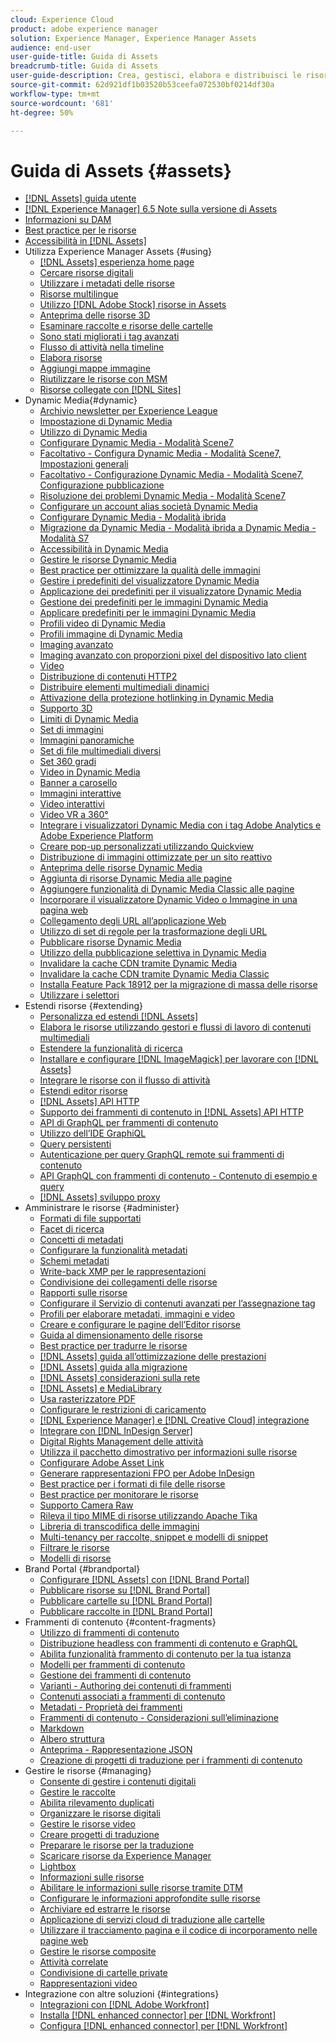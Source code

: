 ```yaml
---
cloud: Experience Cloud
product: adobe experience manager
solution: Experience Manager, Experience Manager Assets
audience: end-user
user-guide-title: Guida di Assets
breadcrumb-title: Guida di Assets
user-guide-description: Crea, gestisci, elabora e distribuisci le risorse digitali.
source-git-commit: 62d921df1b03520b53ceefa072530bf0214df30a
workflow-type: tm+mt
source-wordcount: '681'
ht-degree: 50%

---
```



# Guida di Assets {#assets}

+ [[!DNL Assets] guida utente](home.md)
+ [[!DNL Experience Manager] 6.5 Note sulla versione di Assets](https://experienceleague.adobe.com/docs/experience-manager-65/release-notes/assets.html)
+ [Informazioni su DAM](assets.md)
+ [Best practice per le risorse](best-practices-for-assets.md)
+ [Accessibilità in [!DNL Assets]](accessibility.md)
+ Utilizza Experience Manager Assets {#using}
   + [[!DNL Assets] esperienza home page](assets-home-page.md)
   + [Cercare risorse digitali](search-assets.md)
   + [Utilizzare i metadati delle risorse](metadata.md)
   + [Risorse multilingue](multilingual-assets.md)
   + [Utilizzo [!DNL Adobe Stock] risorse in Assets](aem-assets-adobe-stock.md)
   + [Anteprima delle risorse 3D](previewing-3d-assets.md)
   + [Esaminare raccolte e risorse delle cartelle](bulk-approval.md)
   + [Sono stati migliorati i tag avanzati](enhanced-smart-tags.md)
   + [Flusso di attività nella timeline](activity-stream.md)
   + [Elabora risorse](assets-workflow.md)
   + [Aggiungi mappe immagine](image-maps.md)
   + [Riutilizzare le risorse con MSM](reuse-assets-using-msm.md)
   + [Risorse collegate con [!DNL Sites]](use-assets-across-connected-assets-instances.md)
+ Dynamic Media{#dynamic}
   + [Archivio newsletter per Experience League](dynamic-media-newsletter.md)
   + [Impostazione di Dynamic Media](administering-dynamic-media.md)
   + [Utilizzo di Dynamic Media](dynamic-media.md)
   + [Configurare Dynamic Media - Modalità Scene7](config-dms7.md)
   + [Facoltativo - Configura Dynamic Media - Modalità Scene7, Impostazioni generali](dm-general-settings.md)
   + [Facoltativo - Configurazione Dynamic Media - Modalità Scene7, Configurazione pubblicazione](dm-publish-settings.md)
   + [Risoluzione dei problemi Dynamic Media - Modalità Scene7](troubleshoot-dms7.md)
   + [Configurare un account alias società Dynamic Media](dm-alias-account.md)
   + [Configurare Dynamic Media - Modalità ibrida](config-dynamic.md)
   + [Migrazione da Dynamic Media - Modalità ibrida a Dynamic Media - Modalità S7](migrate-from-hybrid-to-dms7.md)
   + [Accessibilità in Dynamic Media](accessibility-dm.md)
   + [Gestire le risorse Dynamic Media](managing-assets.md)
   + [Best practice per ottimizzare la qualità delle immagini](best-practices-for-optimizing-the-quality-of-your-images.md)
   + [Gestire i predefiniti del visualizzatore Dynamic Media](managing-viewer-presets.md)
   + [Applicazione dei predefiniti per il visualizzatore Dynamic Media](viewer-presets.md)
   + [Gestione dei predefiniti per le immagini Dynamic Media](managing-image-presets.md)
   + [Applicare predefiniti per le immagini Dynamic Media](image-presets.md)
   + [Profili video di Dynamic Media](video-profiles.md)
   + [Profili immagine di Dynamic Media](image-profiles.md)
   + [Imaging avanzato](imaging-faq.md)
   + [Imaging avanzato con proporzioni pixel del dispositivo lato client](client-side-dpr.md)
   + [Video](s7-video.md)
   + [Distribuzione di contenuti HTTP2](http2.md)
   + [Distribuire elementi multimediali dinamici](delivering-dynamic-media-assets.md)
   + [Attivazione della protezione hotlinking in Dynamic Media](hotlink-protection.md)
   + [Supporto 3D](/help/assets/assets-3d.md)
   + [Limiti di Dynamic Media](limitations.md)
   + [Set di immagini](image-sets.md)
   + [Immagini panoramiche](panoramic-images.md)
   + [Set di file multimediali diversi](mixed-media-sets.md)
   + [Set 360 gradi](spin-sets.md)
   + [Video in Dynamic Media](video.md)
   + [Banner a carosello](carousel-banners.md)
   + [Immagini interattive](interactive-images.md)
   + [Video interattivi](interactive-videos.md)
   + [Video VR a 360°](/help/assets/360-video.md)
   + [Integrare i visualizzatori Dynamic Media con i tag Adobe Analytics e Adobe Experience Platform](/help/assets/tags.md)
   + [Creare pop-up personalizzati utilizzando Quickview](custom-pop-ups.md)
   + [Distribuzione di immagini ottimizzate per un sito reattivo](responsive-site.md)
   + [Anteprima delle risorse Dynamic Media](previewing-assets.md)
   + [Aggiunta di risorse Dynamic Media alle pagine](adding-dynamic-media-assets-to-pages.md)
   + [Aggiungere funzionalità di Dynamic Media Classic alle pagine](scene7.md)
   + [Incorporare il visualizzatore Dynamic Video o Immagine in una pagina web](embed-code.md)
   + [Collegamento degli URL all’applicazione Web](linking-urls-to-yourwebapplication.md)
   + [Utilizzo di set di regole per la trasformazione degli URL](using-rulesets-to-transform-urls.md)
   + [Pubblicare risorse Dynamic Media](publishing-dynamicmedia-assets.md)
   + [Utilizzo della pubblicazione selettiva in Dynamic Media](selective-publishing.md)
   + [Invalidare la cache CDN tramite Dynamic Media](invalidate-cdn-cache-dynamic-media.md)
   + [Invalidare la cache CDN tramite Dynamic Media Classic](invalidate-cdn-cache-dm-classic.md)
   + [Installa Feature Pack 18912 per la migrazione di massa delle risorse](bulk-ingest-migrate.md)
   + [Utilizzare i selettori](working-with-selectors.md)
+ Estendi risorse {#extending}
   + [Personalizza ed estendi [!DNL Assets]](extending-assets.md)
   + [Elabora le risorse utilizzando gestori e flussi di lavoro di contenuti multimediali](media-handlers.md)
   + [Estendere la funzionalità di ricerca](searchx.md)
   + [Installare e configurare [!DNL ImageMagick] per lavorare con [!DNL Assets]](best-practices-for-imagemagick.md)
   + [Integrare le risorse con il flusso di attività](extending-activity-stream.md)
   + [Estendi editor risorse](asseteditorx.md)
   + [[!DNL Assets] API HTTP](mac-api-assets.md)
   + [Supporto dei frammenti di contenuto in [!DNL Assets] API HTTP](assets-api-content-fragments.md)
   + [API di GraphQL per frammenti di contenuto](content-fragments/graphql-api-content-fragments.md)
   + [Utilizzo dell’IDE GraphiQL](content-fragments/graphiql-ide.md)
   + [Query persistenti](content-fragments/persisted-queries.md)
   + [Autenticazione per query GraphQL remote sui frammenti di contenuto](content-fragments/graphql-authentication-content-fragments.md)
   + [API GraphQL con frammenti di contenuto - Contenuto di esempio e query](/help/assets/content-fragments/content-fragments-graphql-samples.md)
   + [[!DNL Assets] sviluppo proxy](proxy.md)
+ Amministrare le risorse {#administer}
   + [Formati di file supportati](assets-formats.md)
   + [Facet di ricerca](search-facets.md)
   + [Concetti di metadati](metadata-concepts.md)
   + [Configurare la funzionalità metadati](metadata-config.md)
   + [Schemi metadati](metadata-schemas.md)
   + [Write-back XMP per le rappresentazioni](xmp-writeback.md)
   + [Condivisione dei collegamenti delle risorse](link-sharing.md)
   + [Rapporti sulle risorse](asset-reports.md)
   + [Configurare il Servizio di contenuti avanzati per l’assegnazione tag](config-smart-tagging.md)
   + [Profili per elaborare metadati, immagini e video](processing-profiles.md)
   + [Creare e configurare le pagine dell’Editor risorse](assets-finder-editor.md)
   + [Guida al dimensionamento delle risorse](assets-sizing-guide.md)
   + [Best practice per tradurre le risorse](best-practices-for-translating-assets-efficiently.md)
   + [[!DNL Assets] guida all’ottimizzazione delle prestazioni](performance-tuning-guidelines.md)
   + [[!DNL Assets] guida alla migrazione](assets-migration-guide.md)
   + [[!DNL Assets] considerazioni sulla rete](assets-network-considerations.md)
   + [[!DNL Assets] e MediaLibrary](medialibrary.md)
   + [Usa rasterizzatore PDF](aem-pdf-rasterizer.md)
   + [Configurare le restrizioni di caricamento](configuring-asset-upload-restrictions.md)
   + [[!DNL Experience Manager] e [!DNL Creative Cloud] integrazione](aem-cc-integration-best-practices.md)
   + [Integrare con [!DNL InDesign Server]](indesign.md)
   + [Digital Rights Management delle attività](drm.md)
   + [Utilizza il pacchetto dimostrativo per informazioni sulle risorse](use-demo-package-for-asset-insights.md)
   + [Configurare Adobe Asset Link](configure-asset-link.md)
   + [Generare rappresentazioni FPO per Adobe InDesign](configure-fpo-renditions.md)
   + [Best practice per i formati di file delle risorse](assets-file-format-best-practices.md)
   + [Best practice per monitorare le risorse](assets-monitoring-best-practices.md)
   + [Supporto Camera Raw](camera-raw.md)
   + [Rileva il tipo MIME di risorse utilizzando Apache Tika](detect-asset-mime-type-with-tika.md)
   + [Libreria di transcodifica delle immagini](imaging-transcoding-library.md)
   + [Multi-tenancy per raccolte, snippet e modelli di snippet](multi-tenancy.md)
   + [Filtrare le risorse](watermarking.md)
   + [Modelli di risorse](asset-templates.md)
+ Brand Portal {#brandportal}
   + [Configurare  [!DNL Assets]  con  [!DNL Brand Portal]](configure-aem-assets-with-brand-portal.md)
   + [Pubblicare risorse su [!DNL Brand Portal]](brand-portal-publish-assets.md)
   + [Pubblicare cartelle su [!DNL Brand Portal]](brand-portal-publish-folder.md)
   + [Pubblicare raccolte in [!DNL Brand Portal]](brand-portal-publish-collection.md)
+ Frammenti di contenuto {#content-fragments}
   + [Utilizzo di frammenti di contenuto](content-fragments/content-fragments.md)
   + [Distribuzione headless con frammenti di contenuto e GraphQL](content-fragments/content-fragments-graphql.md)
   + [Abilita funzionalità frammento di contenuto per la tua istanza](content-fragments/content-fragments-configuration-browser.md)
   + [Modelli per frammenti di contenuto](content-fragments/content-fragments-models.md)
   + [Gestione dei frammenti di contenuto](content-fragments/content-fragments-managing.md)
   + [Varianti - Authoring dei contenuti di frammenti ](content-fragments/content-fragments-variations.md)
   + [Contenuti associati a frammenti di contenuto](content-fragments/content-fragments-assoc-content.md)
   + [Metadati - Proprietà dei frammenti](content-fragments/content-fragments-metadata.md)
   + [Frammenti di contenuto - Considerazioni sull’eliminazione](content-fragments/content-fragments-delete.md)
   + [Markdown](content-fragments/content-fragments-markdown.md)
   + [Albero struttura](/help/assets/content-fragments/content-fragments-structure-tree.md)
   + [Anteprima - Rappresentazione JSON](/help/assets/content-fragments/content-fragments-json-preview.md)
   + [Creazione di progetti di traduzione per i frammenti di contenuto](creating-translation-projects-for-content-fragments.md)
+ Gestire le risorse {#managing}
   + [Consente di gestire i contenuti digitali](manage-assets.md)
   + [Gestire le raccolte](manage-collections.md)
   + [Abilita rilevamento duplicati](duplicate-detection.md)
   + [Organizzare le risorse digitali](organize-assets.md)
   + [Gestire le risorse video](managing-video-assets.md)
   + [Creare progetti di traduzione](translation-projects.md)
   + [Preparare le risorse per la traduzione](preparing-assets-for-translation.md)
   + [Scaricare risorse da Experience Manager](download-assets-from-aem.md)
   + [Lightbox](light-box.md)
   + [Informazioni sulle risorse](asset-insights.md)
   + [Abilitare le informazioni sulle risorse tramite DTM](use-dtm-for-asset-insights.md)
   + [Configurare le informazioni approfondite sulle risorse](configure-asset-insights.md)
   + [Archiviare ed estrarre le risorse](check-out-and-submit-assets.md)
   + [Applicazione di servizi cloud di traduzione alle cartelle](transition-cloud-services.md)
   + [Utilizzare il tracciamento pagina e il codice di incorporamento nelle pagine web](use-page-tracker.md)
   + [Gestire le risorse composite](managing-linked-subassets.md)
   + [Attività correlate](related-assets.md)
   + [Condivisione di cartelle private](private-folder.md)
   + [Rappresentazioni video](video-renditions.md)
+ Integrazione con altre soluzioni {#integrations}
   + [Integrazioni con [!DNL Adobe Workfront]](workfront-integrations.md)
   + [Installa [!DNL enhanced connector] per [!DNL Workfront]](workfront-connector-install.md)
   + [Configura [!DNL enhanced connector] per [!DNL Workfront]](workfront-connector-configure.md)
